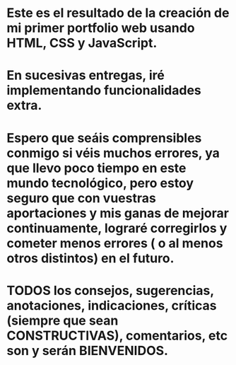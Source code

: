 # Este es el resultado de la creación de mi primer portfolio web usando HTML, CSS y JavaScript.
# En sucesivas entregas, iré implementando funcionalidades extra.
# Espero que seáis comprensibles conmigo si véis muchos errores, ya que llevo poco tiempo en este mundo tecnológico, pero estoy seguro que con vuestras aportaciones y mis ganas de mejorar continuamente, lograré corregirlos y cometer menos errores ( o al menos otros distintos) en el futuro.
# TODOS los consejos, sugerencias, anotaciones, indicaciones, críticas (siempre que sean CONSTRUCTIVAS), comentarios, etc son y serán BIENVENIDOS.
